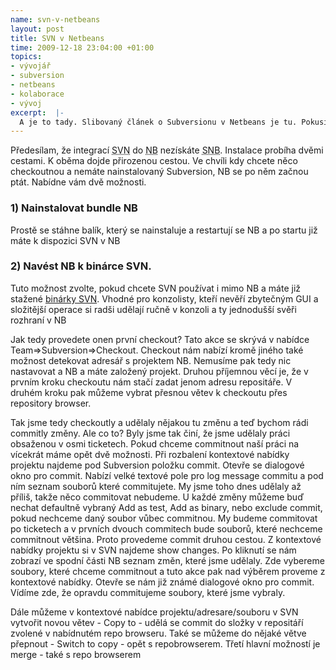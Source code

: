 ```yaml
--- 
name: svn-v-netbeans
layout: post
title: SVN v Netbeans
time: 2009-12-18 23:04:00 +01:00
topics: 
- vývojář
- subversion
- netbeans
- kolaborace
- vývoj
excerpt:  |-
  A je to tady. Slibovaný článek o Subversionu v Netbeans je tu. Pokusím se popsat možnosti jaké nám Netbeans nabízí pro Subversion. Soustředit se budu na každodení úkony. Tento post předpokládá, že již znáte základní pojmy SVN a trochu se orientujete v Netbeans. Popisovat budu možnosti v aktualní verzi 6.8
---
```

Předesílam, že integrací <abbr title="Subversion">SVN</abbr> do <abbr title="Netbeans">NB</abbr> nezískáte <abbr title="Snowboard">SNB</abbr>. Instalace probíha dvěmi cestami. K oběma dojde přirozenou cestou. Ve chvíli kdy chcete něco checkoutnou a nemáte nainstalovaný Subversion, NB se po něm začnou ptát. Nabídne vám dvě možnosti.

### 1) Nainstalovat bundle NB
Prostě se stáhne balík, který se nainstaluje a restartují se NB a po startu již máte k dispozici SVN v NB

### 2) Navést NB k binárce SVN.
Tuto možnost zvolte, pokud chcete SVN používat i mimo NB a máte již stažené <a title="Stránky pro downloadu SVN" href="http://subversion.tigris.org/" target="_blank">binárky SVN</a>. Vhodné pro konzolisty, kteří nevěří zbytečným GUI a složitější operace si radši udělají ručně v konzoli a ty jednodušší svěři rozhraní v NB

Jak tedy provedete onen první checkout? Tato akce se skrývá v nabídce Team=&gt;Subversion=&gt;Checkout. Checkout nám nabízí kromě jiného také možnost detekovat adresář s projektem NB. Nemusíme pak tedy nic nastavovat a NB a máte založený projekt. Druhou příjemnou věcí je, že v prvním kroku checkoutu nám stačí zadat jenom adresu repositáře. V druhém kroku pak můžeme vybrat přesnou větev k checkoutu přes repository browser.

Tak jsme tedy checkoutly a udělaly nějakou tu změnu a teď bychom rádi commitly změny. Ale co to? Byly jsme tak činí, že jsme udělaly práci obsaženou v osmi ticketech. Pokud chceme commitnout naší práci na vícekrát máme opět dvě možnosti. Při rozbalení kontextové nabídky projektu najdeme pod Subversion položku commit. Otevře se dialogové okno pro commit. Nabízí velké textové pole pro log message commitu a pod ním seznam souborů které commitujete. My jsme toho dnes udělaly až příliš, takže něco commitovat nebudeme. U každé změny můžeme buď nechat defaultně vybraný Add as test, Add as binary, nebo exclude commit, pokud nechceme daný soubor vůbec commitnou. My budeme commitovat po ticketech a v prvních dvouch commitech bude souborů, které nechceme commitnout většina. Proto provedeme commit druhou cestou. Z kontextové nabídky projektu si v SVN najdeme show changes. Po kliknutí se nám zobrazí ve spodní části NB seznam změn, které jsme udělaly. Zde vybereme soubory, které chceme commitnout a tuto akce pak nad výběrem proveme z kontextové nabídky. Otevře se nám již známé dialogové okno pro commit. Vídíme zde, že opravdu commitujeme soubory, které jsme vybraly.

Dále můžeme v kontextové nabídce projektu/adresare/souboru v SVN vytvořit novou větev - Copy to - udělá se commit do složky v repositáří zvolené v nabídnutém repo browseru. Také se můžeme do nějaké větve přepnout - Switch to copy - opět s repobrowserem. Třetí hlavní možností je merge - také s repo browserem

